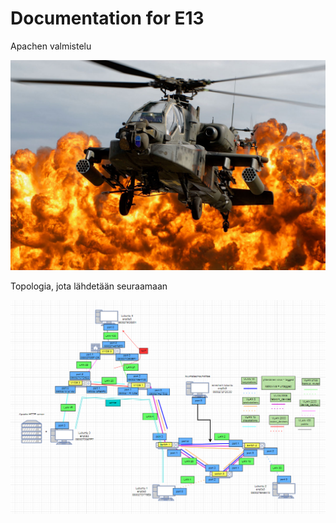 # Documentation for E13

Apachen valmistelu

![apache](./E13/apache.jpg)

Topologia, jota lähdetään seuraamaan

![fyysinen topo](./E13/fyysinentopo.png)
